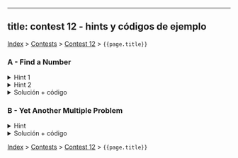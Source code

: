 
---
title: contest 12 - hints y códigos de ejemplo
---

[Index](../index) > [Contests](../contests) > [Contest 12](../contests#contest-12) > ```{{page.title}}```

### A - Find a Number
<details> 
  <summary>Hint 1</summary>
  Notemos que podemos recorrer los números de mayor a menor con una especie de bfs, donde a partir de un número x agregamos a la cola todos aquellos números de la forma 10 x + i, con i dígito. Esto es útil pues si llegamos a descartar un número y no proseguir su bfs nos ahorramos pasar por todos los números que representan sucesores del número eliminado, reduciendo considerablemente el espacio de búsqueda.
</details>
<details> 
  <summary>Hint 2</summary>
  Notemos además que para cada número podemos obtener su resto resto respecto a d y la suma de sus dígitos, sin embargo como sólo nos interesan números con suma de dígitos de a lo más s, pues un número con suma mayor no puede generar el número que buscamos, entonces hay una cantidad finita de configuraciones (resto, suma) en los números que buscaremos, de hecho podemos concluir que dada una configuración (resto, suma), el óptimo de números a agregar será el mismo para todos los números con la misma configuración. Considerando lo anterior, no vale la pena volver a revisar configuraciones que ya han sido exploradas antes en el bfs.
</details>
<details> 
  <summary>Solución + código</summary>
  La solución juntando todo lo anterior consiste en realizar un bfs en el árbol implícito descrito en el hint1, registrando como nodos las configuraciones finitas de (resto, suma). Además necesitamos llevar cuenta de qué configuraciones ya han sido visitadas. La primera vez que lleguemos a la configuración (0, s), es decir resto 0 (o divisible por d) y suma s, habremos tomado el camino óptimo, para reconstruir el camino basta haber registrado el parent de cada configuración generada, es decir qué configuración la agregó a la queue del bfs. Si nunca pasamos por la configuración (0, s), sabremos que no hay solución.
  <a href="https://github.com/BenjaminRubio/CompetitiveProgramming/blob/master/Problems/Codeforces/FindANumber.cpp">Código de ejemplo</a>
</details>

### B - Yet Another Multiple Problem
<details> 
  <summary>Hint</summary>
  Revisen los hints del problema A, en este problema podemos usar una idea parecida pero adaptada a lo que piden.
</details>
<details> 
  <summary>Solución + código</summary>
  La solución consiste en realizar el mismo bfs del problema A pero sólo considerando restos y los dígitos que estén permitidos, la primera vez que lleguemos a la configuración (0) habremos tomado el camino óptimo. De lo contrario no habrá solución.
  <a href="https://github.com/BenjaminRubio/CompetitiveProgramming/blob/master/Problems/SPOJ/YetAnotherMultipleProblem.cpp">Código de ejemplo</a>
</details>

<!-- <details> 
  <summary>Hint</summary>   
</details>
<details> 
  <summary>Solución + código</summary>
  <a href="">Código de ejemplo</a>
</details> -->

[Index](../index) > [Contests](../contests) > [Contest 12](../contests#contest-12) > ```{{page.title}}```
